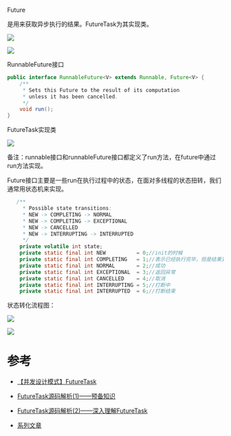 
Future

是用来获取异步执行的结果。FutureTask为其实现类。


![](../../pic/2020-02-22-16-21-13.png)

![](../../pic/2020-02-22-16-31-38.png)


RunnableFuture接口

```java
public interface RunnableFuture<V> extends Runnable, Future<V> {
    /**
     * Sets this Future to the result of its computation
     * unless it has been cancelled.
     */
    void run();
}

```


FutureTask实现类

![](../../pic/2020-01-11-11-40-19.png)



备注：runnable接口和runnableFuture接口都定义了run方法，在future中通过run方法实现。


Future接口主要是一些run在执行过程中的状态，在面对多线程的状态扭转，我们通常用状态机来实现。

```java
   /**
     * Possible state transitions:
     * NEW -> COMPLETING -> NORMAL
     * NEW -> COMPLETING -> EXCEPTIONAL
     * NEW -> CANCELLED
     * NEW -> INTERRUPTING -> INTERRUPTED
     */
    private volatile int state;
    private static final int NEW          = 0;//init的时候
    private static final int COMPLETING   = 1;//表示已经执行完毕，但是结果变量却没有写outcome的状态。
    private static final int NORMAL       = 2;//成功
    private static final int EXCEPTIONAL  = 3;//返回异常
    private static final int CANCELLED    = 4;//取消
    private static final int INTERRUPTING = 5;//打断中
    private static final int INTERRUPTED  = 6;//打断结束

```

状态转化流程图：

![](../../pic/2020-02-01-11-41-02.png)


![](../../pic/2020-02-23-10-15-18.png)













# 参考

- [【并发设计模式】FutureTask](https://www.jianshu.com/p/60f661d95d53)

- [FutureTask源码解析(1)——预备知识](https://segmentfault.com/a/1190000016542779)

- [FutureTask源码解析(2)——深入理解FutureTask](https://segmentfault.com/a/1190000016572591)

- [系列文章](https://segmentfault.com/u/chiucheng/articles?page=1&sort=vote)
